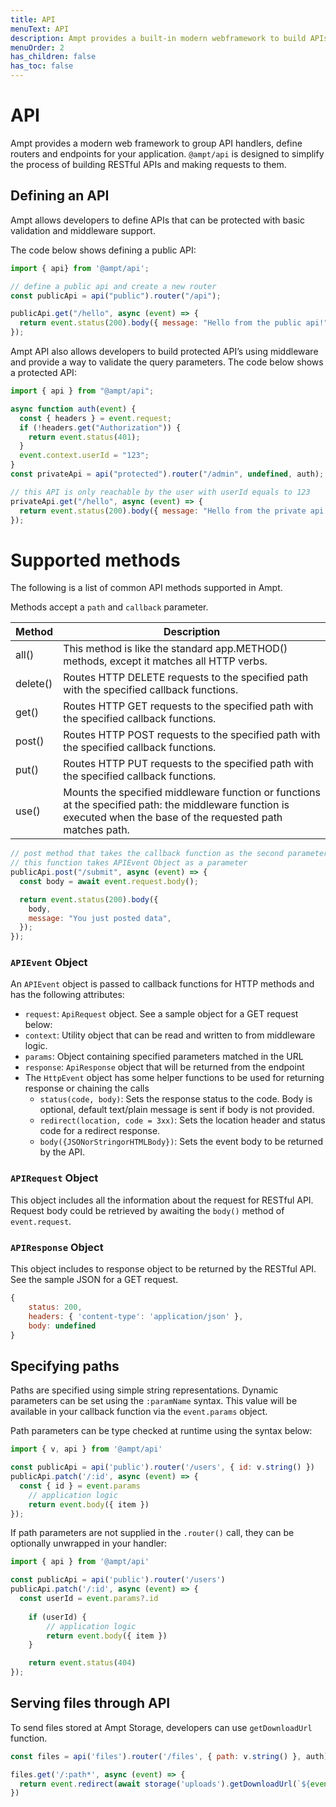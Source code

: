 ```yaml
---
title: API
menuText: API
description: Ampt provides a built-in modern webframework to build APIs fast. 
menuOrder: 2
has_children: false
has_toc: false
---
```

# API

Ampt provides a modern web framework to group API handlers, define routers and endpoints for your application. `@ampt/api` is designed to simplify the process of building RESTful APIs and making requests to them.

## Defining an API

Ampt allows developers to define APIs that can be protected with basic validation and middleware support. 

The code below shows defining a public API:

```jsx
import { api} from '@ampt/api';

// define a public api and create a new router
const publicApi = api("public").router("/api");

publicApi.get("/hello", async (event) => {
  return event.status(200).body({ message: "Hello from the public api!" });
});
```

Ampt API also allows developers to build protected API’s using middleware and provide a way to validate the query parameters. The code below shows a protected API: 

```jsx
import { api } from "@ampt/api";

async function auth(event) {
  const { headers } = event.request;
  if (!headers.get("Authorization")) {
    return event.status(401);
  }
  event.context.userId = "123";
}
const privateApi = api("protected").router("/admin", undefined, auth);

// this API is only reachable by the user with userId equals to 123
privateApi.get("/hello", async (event) => {
  return event.status(200).body({ message: "Hello from the private api!" });
});
```

# **Supported methods**

The following is a list of common API methods supported in Ampt. 

Methods accept a `path` and `callback` parameter.

| Method | Description |
| --- | --- |
| all() | This method is like the standard app.METHOD() methods, except it matches all HTTP verbs. |
| delete() | Routes HTTP DELETE requests to the specified path with the specified callback functions. |
| get() | Routes HTTP GET requests to the specified path with the specified callback functions. |
| post() | Routes HTTP POST requests to the specified path with the specified callback functions. |
| put() | Routes HTTP PUT requests to the specified path with the specified callback functions. |
| use() | Mounts the specified middleware function or functions at the specified path: the middleware function is executed when the base of the requested path matches path. |

```jsx
// post method that takes the callback function as the second parameter
// this function takes APIEvent Object as a parameter 
publicApi.post("/submit", async (event) => {
  const body = await event.request.body();

  return event.status(200).body({
    body,
    message: "You just posted data",
  });
});
```

### `APIEvent` Object

An `APIEvent` object is passed to callback functions for HTTP methods and has the following attributes: 

- `request`: `ApiRequest` object. See a sample object for a GET request below:
- `context`: Utility object that can be read and written to from middleware logic.
- `params`: Object containing specified parameters matched in the URL
- `response`: `ApiResponse` object that will be returned from the endpoint
- The `HttpEvent` object has some helper functions to be used for returning response or chaining the calls
    - `status(code, body)`: Sets the response status to the code. Body is optional, default text/plain message is sent if body is not provided.
    - `redirect(location, code = 3xx)`: Sets the location header and status code for a redirect response.
    - `body({JSONorStringorHTMLBody})`: Sets the event body to be returned by the API.

### `APIRequest` Object

This object includes all the information about the request for RESTful API. Request body could be retrieved by awaiting the `body()` method of `event.request`. 

### `APIResponse` Object

This object includes to response object to be returned by the RESTful API. See the sample JSON for a GET request. 

```jsx
{
	status: 200,
	headers: { 'content-type': 'application/json' },
	body: undefined
}
```

## **Specifying paths**

Paths are specified using simple string representations. Dynamic parameters can be set using the `:paramName` syntax. This value will be available in your callback function via the `event.params` object.

Path parameters can be type checked at runtime using the syntax below:

```jsx
import { v, api } from '@ampt/api'

const publicApi = api('public').router('/users', { id: v.string() })
publicApi.patch('/:id', async (event) => {
  const { id } = event.params
	// application logic
	return event.body({ item })
});
```

If path parameters are not supplied in the `.router()` call, they can be optionally unwrapped in your handler:

```jsx
import { api } from '@ampt/api'

const publicApi = api('public').router('/users')
publicApi.patch('/:id', async (event) => {
  const userId = event.params?.id
 
	if (userId) {
		// application logic
		return event.body({ item })
	}

	return event.status(404)
});
```

## **Serving files through API**

To send files stored at Ampt Storage, developers can use `getDownloadUrl` function. 

```jsx
const files = api('files').router('/files', { path: v.string() }, auth)

files.get('/:path*', async (event) => {
  return event.redirect(await storage('uploads').getDownloadUrl(`${event.context.userId}/${event.params.path}`), 307)
})
```
